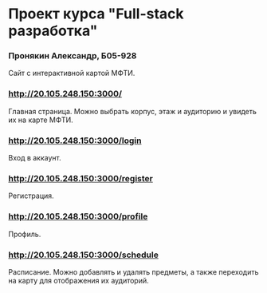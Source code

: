 # Проект курса "Full-stack разработка"
### Пронякин Александр, Б05-928

Сайт с интерактивной картой МФТИ.

### http://20.105.248.150:3000/

Главная страница. Можно выбрать корпус, этаж и аудиторию и увидеть их на карте МФТИ.

### http://20.105.248.150:3000/login

Вход в аккаунт.

### http://20.105.248.150:3000/register

Регистрация.

### http://20.105.248.150:3000/profile

Профиль.

### http://20.105.248.150:3000/schedule

Расписание. Можно добавлять и удалять предметы, а также переходить на карту для отображения их аудиторий.
